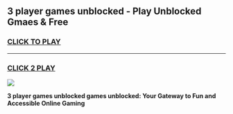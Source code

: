 
## 3 player games unblocked - Play Unblocked Gmaes & Free
<h3>
<a href="https://news.freeplayer.one?title=3_player_games_unblocked&ref=23F">CLICK TO PLAY</a></h3>
<hr>

<h3>
<a href="https://news.freeplayer.one?title=3_player_games_unblocked&ref=23F">CLICK 2 PLAY</a>
  
</h3>

<a href="https://news.freeplayer.one?title=3_player_games_unblocked&ref=23F/"><img src="https://clearcache.store/games.png"></a>


**3 player games unblocked games unblocked: Your Gateway to Fun and Accessible Online Gaming**
